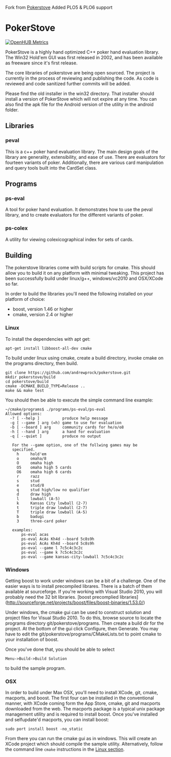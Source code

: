 Fork from [Pokerstove](https://github.com/andrewprock/pokerstove)
Added PLO5 & PLO6 support


PokerStove
==========

[![OpenHUB Metrics](https://www.openhub.net/p/pokerstove/widgets/project_thin_badge.gif)](https://www.openhub.net/p/pokerstove)

PokerStove is a highly hand optimized C++ poker hand evaluation library.  The Win32 Hold'em
GUI was first released in 2002, and has been available as freeware since
it's first release.

The core libraries of pokerstove are being open sourced.  The project is
currently in the process of reviewing and publishing the code.  As code is
reviewed and code sanitized further commits will be added.

Please find the old installer in the win32 directory.  That installer should
install a version of PokerStove which will not expire at any time.  You can also
find the apk file for the Android version of the utility in the android folder.

## Libraries

### peval

This is a c++ poker hand evaluation library.  The main design goals of the library
are generality, extensibility, and ease of use.  There are evaluators for fourteen
variants of poker.  Additionally, there are various card manipulation and query tools built
into the CardSet class.

## Programs

### ps-eval

A tool for poker hand evaluation.  It demonstrates how to use the peval library, and to create
evaluators for the different variants of poker.

### ps-colex

A utility for viewing colexicographical index for sets of cards.

## Building

The pokerstove libraries come with build scripts for cmake.  This
should allow you to build it on any platform with minimal
tweaking.  This project has been successfully build under linux/g++,
windows/vc2010 and OSX/XCode so far.

In order to build the libraries you'll need the following
installed on your platform of choice:

* boost, version 1.46 or higher
* cmake, version 2.4 or higher

### Linux

To install the dependencies with apt get:

    apt-get install libboost-all-dev cmake

To build under linux using cmake, create a build directory,
invoke cmake on the programs directory, then build.

    git clone https://github.com/andrewprock/pokerstove.git
    mkdir pokerstove/build
    cd pokerstove/build
    cmake -DCMAKE_BUILD_TYPE=Release ..
    make && make test

You should then be able to execute the simple command line
example:

    ~/cmake/programs$ ./programs/ps-eval/ps-eval
    Allowed options:
      -? [ --help ]          produce help message
      -g [ --game ] arg (=h) game to use for evaluation
      -b [ --board ] arg     community cards for he/o/o8
      -h [ --hand ] arg      a hand for evaluation
      -q [ --quiet ]         produce no output

       For the --game option, one of the follwing games may be
       specified.
         h     hold'em
         o     omaha/8
         O     omaha high
         O5    omaha high 5 cards
         O6    omaha high 6 cards
         r     razz
         s     stud
         e     stud/8
         q     stud high/low no qualifier
         d     draw high
         l     lowball (A-5)
         k     Kansas City lowball (2-7)
         t     triple draw lowball (2-7)
         T     triple draw lowball (A-5)
         b     badugi
         3     three-card poker

       examples:
           ps-eval acas
           ps-eval AcAs Kh4d --board 5c8s9h
           ps-eval AcAs Kh4d --board 5c8s9h
           ps-eval --game l 7c5c4c3c2c
           ps-eval --game k 7c5c4c3c2c
           ps-eval --game kansas-city-lowball 7c5c4c3c2c


### Windows

Getting boost to work under windows can be a bit of a challenge.
One of the easier ways is to install precompiled librares.  There
is a batch of them available at sourceforge. If you're working
with Visual Studio 2010, you will probably need the 32 bit
libraries.  [boost precomplied libraries]
(http://sourceforge.net/projects/boost/files/boost-binaries/1.53.0/)

Under windows, the cmake gui can be used to construct solution
and project files for Visual Studio 2010.  To do this, browse
source to locate the programs directory git/pokerstove/programs.
Then create a build dir for the project.  At the bottom of the
gui click Configure, then Generate.  You may have to edit the
git/pokerstove/programs/CMakeLists.txt to point cmake to your
installation of boost.

Once you've done that, you should be able to select

    Menu->Build->Build Solution

to build the sample program.


### OSX

In order to build under Max OSX, you'll need to install XCode,
git, cmake, macports, and boost.  The first four can be installed
in the conventional manner, with XCode coming form the App Store, cmake,
git and macports downloaded from the web.  The macports package is a
typical unix package management utility and is required to install boost.
Once you've installed and selfupdate'd macports, you can install boost:

    sudo port install boost -no_static

From there you can run the cmake gui as in windows.  This will create
an XCode project which should compile the sample utility. Alternatively,
follow the command  line `cmake` instructions in the [Linux section](#linux).
